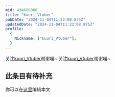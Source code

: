 ```yaml
---
mid: 434688068
title: "kuuri_Vtuber"
pubDate: "2024-11-04T11:22:08.875Z"
updatedDate: "2024-11-04T11:22:08.875Z"
profile:
  {
    Nickname: ["kuuri_Vtuber"],
  }
---
```


关注[kuuri_Vtuber](https://space.bilibili.com/434688068)谢谢喵~ 关注[kuuri_Vtuber](https://space.bilibili.com/434688068)谢谢喵~

## 此条目有待补充
你可以在[这里](https://github.com/Yuhanawa/VTuber.ICU-Content/edit/master/v/kuuri_Vtuber/index.md)编辑本文
